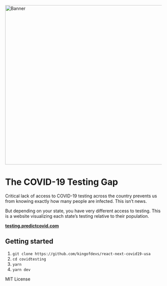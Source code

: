 <img alt="Banner" width="512" src="https://testing.predictcovid.com/card.png" />

# The COVID-19 Testing Gap

Critical lack of access to COVID-19 testing across the country prevents us from knowing exactly how many people are infected. 
This isn’t news.

But depending on your state, you have very different access to testing.
This is a website visualizing each state’s testing relative to their population.

[**testing.predictcovid.com**](https://testing.predictcovid.com)

## Getting started

1. `git clone https://github.com/kingofdevs/react-next-covid19-usa`
2. `cd covidtesting`
3. `yarn`
4. `yarn dev`

MIT License
